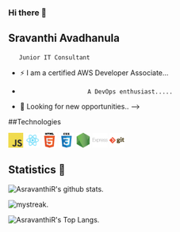 ### Hi there 👋

## Sravanthi Avadhanula 
       Junior IT Consultant
- ⚡ I am a certified AWS Developer Associate...
-                        A DevOps enthusiast.....
- 👯 Looking for new opportunities..
-->

##Technologies

<code><img height="30" src="https://raw.githubusercontent.com/github/explore/80688e429a7d4ef2fca1e82350fe8e3517d3494d/topics/javascript/javascript.png"></code>
<code><img height="30" src="https://raw.githubusercontent.com/github/explore/80688e429a7d4ef2fca1e82350fe8e3517d3494d/topics/react/react.png"></code>
<code><img height="30" src="https://raw.githubusercontent.com/github/explore/80688e429a7d4ef2fca1e82350fe8e3517d3494d/topics/html/html.png"></code>
<code><img height="30" src="https://raw.githubusercontent.com/github/explore/80688e429a7d4ef2fca1e82350fe8e3517d3494d/topics/css/css.png"></code>
<code><img height="30" src="https://raw.githubusercontent.com/github/explore/80688e429a7d4ef2fca1e82350fe8e3517d3494d/topics/nodejs/nodejs.png"></code>
<code><img height="30" src="https://raw.githubusercontent.com/github/explore/80688e429a7d4ef2fca1e82350fe8e3517d3494d/topics/express/express.png"></code>
<code><img height="30" src="https://raw.githubusercontent.com/github/explore/80688e429a7d4ef2fca1e82350fe8e3517d3494d/topics/git/git.png"></code>


## Statistics 🚀

![AsravanthiR's github stats](https://github-readme-stats.vercel.app/api?username=AsravanthiR&show_icons=true&theme=tokyonight). 

<img src="https://github-readme-streak-stats.herokuapp.com/?user=AsravanthiR&theme=tokyonight" alt="mystreak"/>. 


![AsravanthiR's Top Langs](https://github-readme-stats.vercel.app/api/top-langs/?username=AsravanthiR&theme=tokyonight&layout=compact). 
